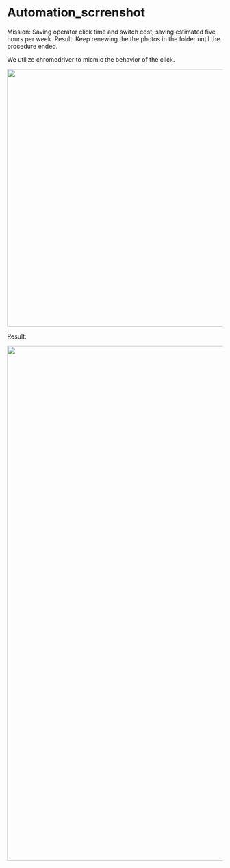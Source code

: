 # Automation_scrrenshot
Mission: Saving operator click time and switch cost, saving estimated five hours per week.
Result: Keep renewing the the photos in the folder until the procedure ended.

We utilize chromedriver to micmic the behavior of the click.

<img src = "https://github.com/Tonyyengithub/Automation_scrrenshot_Tuesday/blob/master/demo/photo.jpg" width = "600">






Result:

<img src = "https://github.com/Tonyyengithub/Automation_scrrenshot_Tuesday/blob/master/demo/demo.png" width = "1200">

